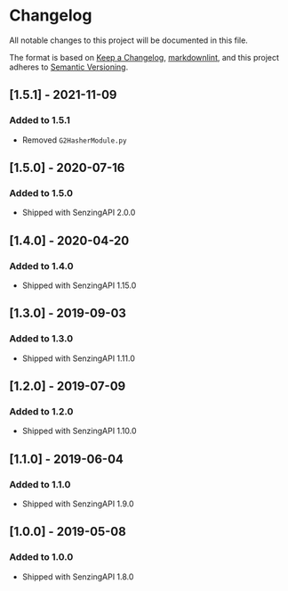 # Changelog

All notable changes to this project will be documented in this file.

The format is based on [Keep a Changelog](https://keepachangelog.com/en/1.0.0/),
[markdownlint](https://dlaa.me/markdownlint/),
and this project adheres to [Semantic Versioning](https://semver.org/spec/v2.0.0.html).


## [1.5.1] - 2021-11-09

### Added to 1.5.1

- Removed `G2HasherModule.py`

## [1.5.0] - 2020-07-16

### Added to 1.5.0

- Shipped with SenzingAPI 2.0.0

## [1.4.0] - 2020-04-20

### Added to 1.4.0

- Shipped with SenzingAPI 1.15.0

## [1.3.0] - 2019-09-03

### Added to 1.3.0

- Shipped with SenzingAPI 1.11.0

## [1.2.0] - 2019-07-09

### Added to 1.2.0

- Shipped with SenzingAPI 1.10.0

## [1.1.0] - 2019-06-04

### Added to 1.1.0

- Shipped with SenzingAPI 1.9.0

## [1.0.0] - 2019-05-08

### Added to 1.0.0

- Shipped with SenzingAPI 1.8.0
